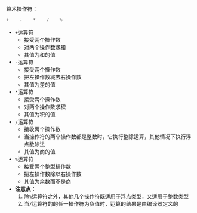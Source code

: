 算术操作符：
```c
+    -    *    /    %
```
- `+`运算符
    - 接受两个操作数
    - 对两个操作数求和
    - 其值为和的值
- `-`运算符
    - 接受两个操作数
    - 把左操作数减去右操作数
    - 其值为差的值
- `*`运算符
    - 接受两个操作数
    - 对两个操作数求积
    - 其值为积的值
- `/`运算符
    - 接收两个操作数
    - 当操作符的两个操作数都是整数时，它执行整除运算，其他情况下执行浮点数除法
    - 其值为商的值
- `%`运算符
    - 接受两个整型操作数
    - 把左操作数除以右操作数
    - 其值为余数而不是商
- **注意点：**
    1. 除`%`运算符之外，其他几个操作符既适用于浮点类型，又适用于整数类型
    2. 当`/`运算符的的任一操作符为负值时，运算的结果是由编译器定义的
